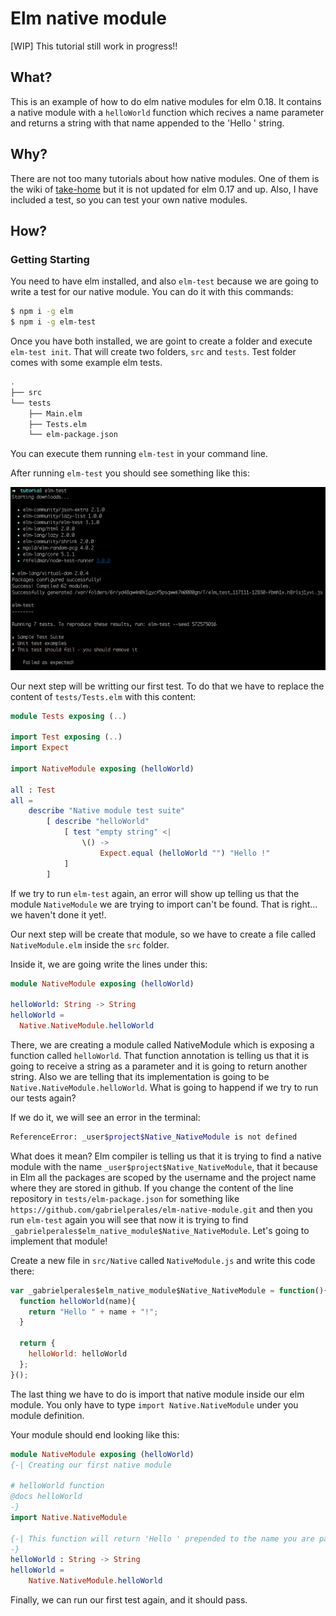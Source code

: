# Elm native module
[WIP] This tutorial still work in progress!!


## What?

This is an example of how to do elm native modules for elm 0.18. It
contains a native module with a `helloWorld` function which recives a
name parameter and returns a string with that name appended to the 'Hello ' string.

## Why?

There are not too many tutorials about how native modules. One of them
is the wiki of
[take-home](https://github.com/eeue56/take-home/wiki/Writing-your-first-Elm-Native-module) but it is not updated for elm 0.17 and up.
Also, I have included a test, so you can test your own native modules.

## How?

### Getting Starting

You need to have elm installed, and also `elm-test` because we are going
to write a test for our native module. You can do it with this commands:

```bash
$ npm i -g elm
$ npm i -g elm-test
```

Once you have both installed, we are goint to create a folder and
execute `elm-test init`. That will create two folders, `src` and
`tests`. Test folder comes with some example elm tests.

```bash
.
├── src
└── tests
    ├── Main.elm
    ├── Tests.elm
    └── elm-package.json
```

You can execute
them running `elm-test` in your command line.

After running `elm-test` you should see something like this:

![first run elm-test](.images/elm-test.png)

Our next step will be writting our first test. To do that we have to
replace the content of `tests/Tests.elm` with this content:

```elm
module Tests exposing (..)

import Test exposing (..)
import Expect

import NativeModule exposing (helloWorld)

all : Test
all =
    describe "Native module test suite"
        [ describe "helloWorld"
            [ test "empty string" <|
                \() ->
                    Expect.equal (helloWorld "") "Hello !"
            ]
        ]
```

If we try to run `elm-test` again, an error will show up telling us that
the module `NativeModule` we are trying to import can't be found. That
is right... we haven't done it yet!.

Our next step will be create that module, so we have to create a file
called `NativeModule.elm` inside the `src` folder.

Inside it, we are going write the lines under this:

```elm
module NativeModule exposing (helloWorld)

helloWorld: String -> String
helloWorld =
  Native.NativeModule.helloWorld
```

There, we are creating a module called NativeModule which is exposing a
function called `helloWorld`. That function annotation is telling us
that it is going to receive a string as a parameter and it is going to
return another string. Also we are telling that its implementation is
going to be `Native.NativeModule.helloWorld`. What is going to happend
if we try to run our tests again?

If we do it, we will see an error in the terminal:
```bash
ReferenceError: _user$project$Native_NativeModule is not defined
```

What does it mean? Elm compiler is telling us that it is trying to find
a native module with the name `_user$project$Native_NativeModule`, that
it because in Elm all the packages are scoped by the username and the
project name where they are stored in github. If you change the content
of the line repository in `tests/elm-package.json` for something like
`https://github.com/gabrielperales/elm-native-module.git` and then you
run `elm-test` again you will see that now it is trying to find
`_gabrielperales$elm_native_module$Native_NativeModule`. Let's going to
implement that module!

Create a new file in `src/Native` called `NativeModule.js` and write
this code there:

```javascript
var _gabrielperales$elm_native_module$Native_NativeModule = function(){
  function helloWorld(name){
    return "Hello " + name + "!";
  }

  return {
    helloWorld: helloWorld
  };
}();
```

The last thing we have to do is import that native module inside our elm
module. You only have to type `import Native.NativeModule` under
you module definition.

Your module should end looking like this:

```elm
module NativeModule exposing (helloWorld)
{-| Creating our first native module

# helloWorld function
@docs helloWorld
-}
import Native.NativeModule

{-| This function will return 'Hello ' prepended to the name you are passing to it
-}
helloWorld : String -> String
helloWorld =
    Native.NativeModule.helloWorld
```

Finally, we can run our first test again, and it should pass.
